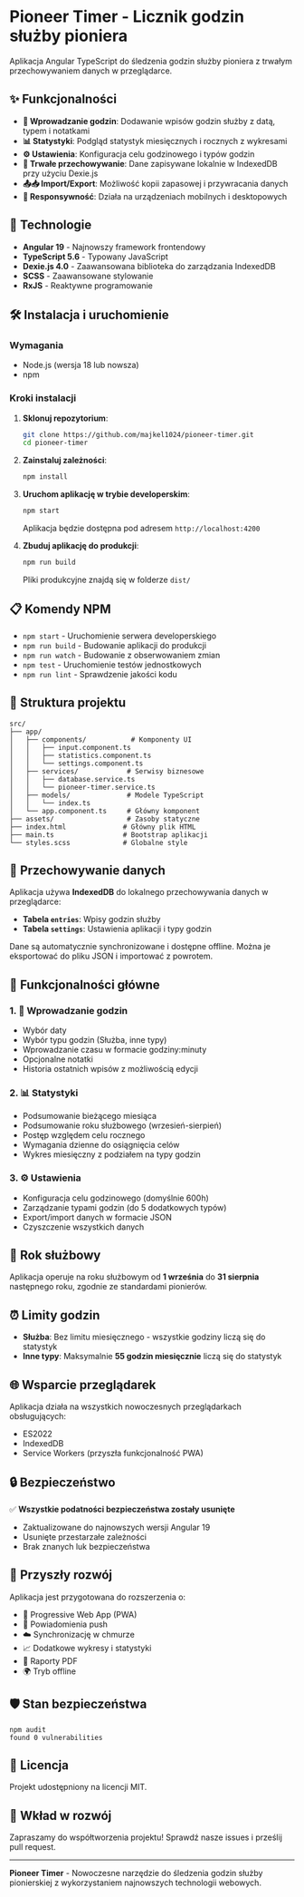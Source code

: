 # Pioneer Timer - Licznik godzin służby pioniera

Aplikacja Angular TypeScript do śledzenia godzin służby pioniera z trwałym przechowywaniem danych w przeglądarce.

## ✨ Funkcjonalności

- **📝 Wprowadzanie godzin**: Dodawanie wpisów godzin służby z datą, typem i notatkami
- **📊 Statystyki**: Podgląd statystyk miesięcznych i rocznych z wykresami
- **⚙️ Ustawienia**: Konfiguracja celu godzinowego i typów godzin
- **💾 Trwałe przechowywanie**: Dane zapisywane lokalnie w IndexedDB przy użyciu Dexie.js
- **📤📥 Import/Export**: Możliwość kopii zapasowej i przywracania danych
- **📱 Responsywność**: Działa na urządzeniach mobilnych i desktopowych

## 🚀 Technologie

- **Angular 19** - Najnowszy framework frontendowy
- **TypeScript 5.6** - Typowany JavaScript
- **Dexie.js 4.0** - Zaawansowana biblioteka do zarządzania IndexedDB
- **SCSS** - Zaawansowane stylowanie
- **RxJS** - Reaktywne programowanie

## 🛠️ Instalacja i uruchomienie

### Wymagania
- Node.js (wersja 18 lub nowsza)
- npm

### Kroki instalacji

1. **Sklonuj repozytorium**:
   ```bash
   git clone https://github.com/majkel1024/pioneer-timer.git
   cd pioneer-timer
   ```

2. **Zainstaluj zależności**:
   ```bash
   npm install
   ```

3. **Uruchom aplikację w trybie developerskim**:
   ```bash
   npm start
   ```
   Aplikacja będzie dostępna pod adresem `http://localhost:4200`

4. **Zbuduj aplikację do produkcji**:
   ```bash
   npm run build
   ```
   Pliki produkcyjne znajdą się w folderze `dist/`

## 📋 Komendy NPM

- `npm start` - Uruchomienie serwera developerskiego
- `npm run build` - Budowanie aplikacji do produkcji
- `npm run watch` - Budowanie z obserwowaniem zmian
- `npm test` - Uruchomienie testów jednostkowych
- `npm run lint` - Sprawdzenie jakości kodu

## 📁 Struktura projektu

```
src/
├── app/
│   ├── components/           # Komponenty UI
│   │   ├── input.component.ts
│   │   ├── statistics.component.ts
│   │   └── settings.component.ts
│   ├── services/            # Serwisy biznesowe
│   │   ├── database.service.ts
│   │   └── pioneer-timer.service.ts
│   ├── models/              # Modele TypeScript
│   │   └── index.ts
│   └── app.component.ts     # Główny komponent
├── assets/                  # Zasoby statyczne
├── index.html              # Główny plik HTML
├── main.ts                 # Bootstrap aplikacji
└── styles.scss             # Globalne style
```

## 💾 Przechowywanie danych

Aplikacja używa **IndexedDB** do lokalnego przechowywania danych w przeglądarce:

- **Tabela `entries`**: Wpisy godzin służby
- **Tabela `settings`**: Ustawienia aplikacji i typy godzin

Dane są automatycznie synchronizowane i dostępne offline. Można je eksportować do pliku JSON i importować z powrotem.

## 📖 Funkcjonalności główne

### 1. 📝 Wprowadzanie godzin
- Wybór daty
- Wybór typu godzin (Służba, inne typy)
- Wprowadzanie czasu w formacie godziny:minuty
- Opcjonalne notatki
- Historia ostatnich wpisów z możliwością edycji

### 2. 📊 Statystyki
- Podsumowanie bieżącego miesiąca
- Podsumowanie roku służbowego (wrzesień-sierpień)
- Postęp względem celu rocznego
- Wymagania dzienne do osiągnięcia celów
- Wykres miesięczny z podziałem na typy godzin

### 3. ⚙️ Ustawienia
- Konfiguracja celu godzinowego (domyślnie 600h)
- Zarządzanie typami godzin (do 5 dodatkowych typów)
- Export/import danych w formacie JSON
- Czyszczenie wszystkich danych

## 📅 Rok służbowy

Aplikacja operuje na roku służbowym od **1 września** do **31 sierpnia** następnego roku, zgodnie ze standardami pionierów.

## ⏰ Limity godzin

- **Służba**: Bez limitu miesięcznego - wszystkie godziny liczą się do statystyk
- **Inne typy**: Maksymalnie **55 godzin miesięcznie** liczą się do statystyk

## 🌐 Wsparcie przeglądarek

Aplikacja działa na wszystkich nowoczesnych przeglądarkach obsługujących:
- ES2022
- IndexedDB
- Service Workers (przyszła funkcjonalność PWA)

## 🔒 Bezpieczeństwo

✅ **Wszystkie podatności bezpieczeństwa zostały usunięte**
- Zaktualizowane do najnowszych wersji Angular 19
- Usunięte przestarzałe zależności
- Brak znanych luk bezpieczeństwa

## 🚀 Przyszły rozwój

Aplikacja jest przygotowana do rozszerzenia o:
- 📱 Progressive Web App (PWA)
- 🔔 Powiadomienia push
- ☁️ Synchronizację w chmurze
- 📈 Dodatkowe wykresy i statystyki
- 📄 Raporty PDF
- 🌍 Tryb offline

## 🛡️ Stan bezpieczeństwa

```
npm audit
found 0 vulnerabilities
```

## 📄 Licencja

Projekt udostępniony na licencji MIT.

## 🤝 Wkład w rozwój

Zapraszamy do współtworzenia projektu! Sprawdź nasze issues i prześlij pull request.

---

**Pioneer Timer** - Nowoczesne narzędzie do śledzenia godzin służby pionierskiej z wykorzystaniem najnowszych technologii webowych.
